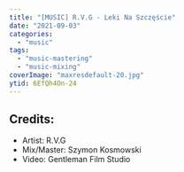 ```yaml
---
title: "[MUSIC] R.V.G - Leki Na Szczęście"
date: "2021-09-03"
categories:
  - "music"
tags:
  - "music-mastering"
  - "music-mixing"
coverImage: "maxresdefault-20.jpg"
ytid: 6EfQh4On-24
---
```

## Credits:

- Artist: R.V.G
- Mix/Master: Szymon Kosmowski
- Video: Gentleman Film Studio
